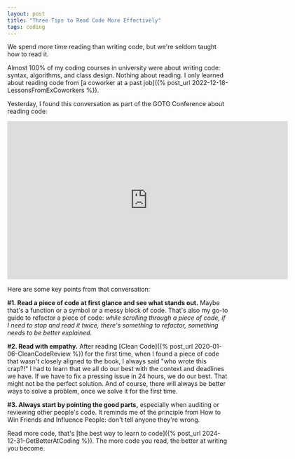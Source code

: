 ```yaml
---
layout: post
title: "Three Tips to Read Code More Effectively"
tags: coding
---
```


We spend more time reading than writing code, but we're seldom taught how to read it.

Almost 100% of my coding courses in university were about writing code: syntax, algorithms, and class design. Nothing about reading. I only learned about reading code from [a coworker at a past job]({% post_url 2022-12-18-LessonsFromExCoworkers %}).

Yesterday, I found this conversation as part of the GOTO Conference about reading code:

<div class="video-container">
<iframe src="https://www.youtube-nocookie.com/embed/_R_Vc17mxNE?rel=0&fs=0" width="640" height="360" frameborder="0"></iframe>
</div>

Here are some key points from that conversation:

**#1. Read a piece of code at first glance and see what stands out.** Maybe that's a function or a symbol or a messy block of code. That's also my go-to guide to refactor a piece of code: _while scrolling through a piece of code, if I need to stop and read it twice, there's something to refactor, something needs to be better explained._

**#2. Read with empathy.** After reading [Clean Code]({% post_url 2020-01-06-CleanCodeReview %}) for the first time, when I found a piece of code that wasn't closely aligned to the book, I always said "who wrote this crap?!" I had to learn that we all do our best with the context and deadlines we have. If we have to fix a pressing issue in 24 hours, we do our best. That might not be the perfect solution. And of course, there will always be better ways to solve a problem, once we solve it for the first time.

**#3. Always start by pointing the good parts,** especially when auditing or reviewing other people's code. It reminds me of the principle from How to Win Friends and Influence People: don't tell anyone they're wrong.

Read more code, that's [the best way to learn to code]({% post_url 2024-12-31-GetBetterAtCoding %}). The more code you read, the better at writing you become.
